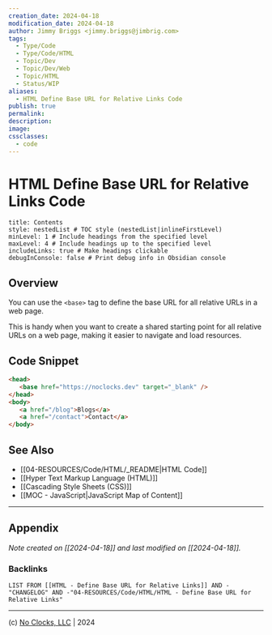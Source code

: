 ```yaml
---
creation_date: 2024-04-18
modification_date: 2024-04-18
author: Jimmy Briggs <jimmy.briggs@jimbrig.com>
tags:
  - Type/Code
  - Type/Code/HTML
  - Topic/Dev
  - Topic/Dev/Web
  - Topic/HTML
  - Status/WIP
aliases:
  - HTML Define Base URL for Relative Links Code
publish: true
permalink:
description:
image:
cssclasses:
  - code
---
```


# HTML Define Base URL for Relative Links Code

```table-of-contents
title: Contents 
style: nestedList # TOC style (nestedList|inlineFirstLevel)
minLevel: 1 # Include headings from the specified level
maxLevel: 4 # Include headings up to the specified level
includeLinks: true # Make headings clickable
debugInConsole: false # Print debug info in Obsidian console
```

## Overview

You can use the `<base>` tag to define the base URL for all relative URLs in a web page.

This is handy when you want to create a shared starting point for all relative URLs on a web page, making it easier to navigate and load resources.

## Code Snippet

```html
<head>
   <base href="https://noclocks.dev" target="_blank" />
</head>
<body>
   <a href="/blog">Blogs</a>
   <a href="/contact">Contact</a>
</body>
```

## See Also

- [[04-RESOURCES/Code/HTML/_README|HTML Code]]
- [[Hyper Text Markup Language (HTML)]]
- [[Cascading Style Sheets (CSS)]]
- [[MOC - JavaScript|JavaScript Map of Content]]


***

## Appendix

*Note created on [[2024-04-18]] and last modified on [[2024-04-18]].*

### Backlinks

```dataview
LIST FROM [[HTML - Define Base URL for Relative Links]] AND -"CHANGELOG" AND -"04-RESOURCES/Code/HTML/HTML - Define Base URL for Relative Links"
```

***

(c) [No Clocks, LLC](https://github.com/noclocks) | 2024